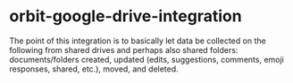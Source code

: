 # orbit-google-drive-integration
The point of this integration is to basically let data be collected on the following from shared drives and perhaps also shared folders: documents/folders created, updated (edits, suggestions, comments, emoji responses, shared, etc.), moved, and deleted.
